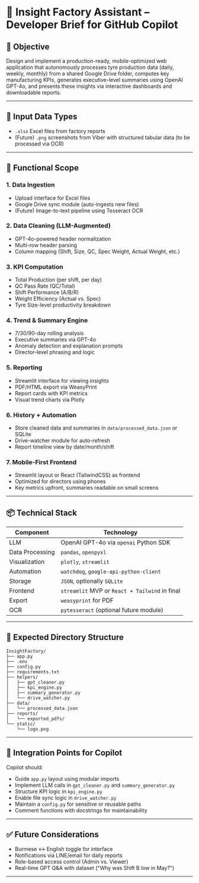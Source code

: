 
# 🧠 Insight Factory Assistant – Developer Brief for GitHub Copilot

## 🎯 Objective

Design and implement a production-ready, mobile-optimized web application that autonomously processes tyre production data (daily, weekly, monthly) from a shared Google Drive folder, computes key manufacturing KPIs, generates executive-level summaries using OpenAI GPT-4o, and presents these insights via interactive dashboards and downloadable reports.

---

## 📂 Input Data Types

- `.xlsx` Excel files from factory reports
- (Future) `.png` screenshots from Viber with structured tabular data (to be processed via OCR)

---

## 🧠 Functional Scope

### 1. Data Ingestion
- Upload interface for Excel files
- Google Drive sync module (auto-ingests new files)
- (Future) Image-to-text pipeline using Tesseract OCR

### 2. Data Cleaning (LLM-Augmented)
- GPT-4o-powered header normalization
- Multi-row header parsing
- Column mapping (Shift, Size, QC, Spec Weight, Actual Weight, etc.)

### 3. KPI Computation
- Total Production (per shift, per day)
- QC Pass Rate (QC/Total)
- Shift Performance (A/B/R)
- Weight Efficiency (Actual vs. Spec)
- Tyre Size-level productivity breakdown

### 4. Trend & Summary Engine
- 7/30/90-day rolling analysis
- Executive summaries via GPT-4o
- Anomaly detection and explanation prompts
- Director-level phrasing and logic

### 5. Reporting
- Streamlit interface for viewing insights
- PDF/HTML export via WeasyPrint
- Report cards with KPI metrics
- Visual trend charts via Plotly

### 6. History + Automation
- Store cleaned data and summaries in `data/processed_data.json` or SQLite
- Drive-watcher module for auto-refresh
- Report timeline view by date/month/shift

### 7. Mobile-First Frontend
- Streamlit layout or React (TailwindCSS) as frontend
- Optimized for directors using phones
- Key metrics upfront, summaries readable on small screens

---

## 📦 Technical Stack

| Component | Technology |
|----------|-------------|
| LLM | OpenAI GPT-4o via `openai` Python SDK |
| Data Processing | `pandas`, `openpyxl` |
| Visualization | `plotly`, `streamlit` |
| Automation | `watchdog`, `google-api-python-client` |
| Storage | `JSON`, optionally `SQLite` |
| Frontend | `streamlit` MVP or `React + Tailwind` in final |
| Export | `weasyprint` for PDF |
| OCR | `pytesseract` (optional future module) |

---

## 📁 Expected Directory Structure

```
InsightFactory/
├── app.py
├── .env
├── config.py
├── requirements.txt
├── helpers/
│   ├── gpt_cleaner.py
│   ├── kpi_engine.py
│   ├── summary_generator.py
│   └── drive_watcher.py
├── data/
│   └── processed_data.json
├── reports/
│   └── exported_pdfs/
└── static/
    └── logo.png
```

---

## 🧩 Integration Points for Copilot

Copilot should:
- Guide `app.py` layout using modular imports
- Implement LLM calls in `gpt_cleaner.py` and `summary_generator.py`
- Structure KPI logic in `kpi_engine.py`
- Enable file sync logic in `drive_watcher.py`
- Maintain a `config.py` for sensitive or reusable paths
- Comment functions with docstrings for maintainability

---

## ✅ Future Considerations

- Burmese ↔ English toggle for interface
- Notifications via LINE/email for daily reports
- Role-based access control (Admin vs. Viewer)
- Real-time GPT Q&A with dataset ("Why was Shift B low in May?")

---
